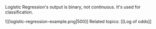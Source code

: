 Logistic Regression's output is binary, not continuous. It's used for classification.

![[logistic-regression-example.png|500]]
Related topics:
[[Log of odds]]


